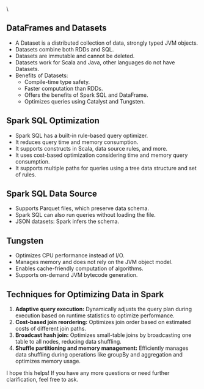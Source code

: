 \
## DataFrames and Datasets

- A Dataset is a distributed collection of data, strongly typed JVM objects.
- Datasets combine both RDDs and SQL.
- Datasets are immutable and cannot be deleted.
- Datasets work for Scala and Java, other languages do not have Datasets.
- Benefits of Datasets:
    - Compile-time type safety.
    - Faster computation than RDDs.
    - Offers the benefits of Spark SQL and DataFrame.
    - Optimizes queries using Catalyst and Tungsten.

## Spark SQL Optimization

- Spark SQL has a built-in rule-based query optimizer.
- It reduces query time and memory consumption.
- It supports constructs in Scala, data source rules, and more.
- It uses cost-based optimization considering time and memory query consumption.
- It supports multiple paths for queries using a tree data structure and set of rules.

## Spark SQL Data Source

- Supports Parquet files, which preserve data schema.
- Spark SQL can also run queries without loading the file.
- JSON datasets: Spark infers the schema.

## Tungsten

- Optimizes CPU performance instead of I/O.
- Manages memory and does not rely on the JVM object model.
- Enables cache-friendly computation of algorithms.
- Supports on-demand JVM bytecode generation.

## Techniques for Optimizing Data in Spark

1. **Adaptive query execution:** Dynamically adjusts the query plan during execution based on runtime statistics to optimize performance.
2. **Cost-based join reordering:** Optimizes join order based on estimated costs of different join paths.
3. **Broadcast hash join:** Optimizes small-table joins by broadcasting one table to all nodes, reducing data shuffling.
4. **Shuffle partitioning and memory management:** Efficiently manages data shuffling during operations like groupBy and aggregation and optimizes memory usage.

I hope this helps! If you have any more questions or need further clarification, feel free to ask.